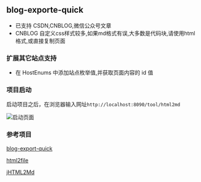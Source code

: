 ## blog-exporte-quick

- 已支持 CSDN,CNBLOG,微信公众号文章
- CNBLOG 自定义css样式较多,如果md格式有误,大多数是代码块,请使用html格式,或直接复制页面

### 扩展其它站点支持

- 在 HostEnums 中添加站点枚举值,并获取页面内容的 id 值



### 项目启动
启动项目之后，在浏览器输入网址`http://localhost:8090/tool/html2md`

![启动页面](http://file.zhangqingdong.cn/image-20210917182716129.png "启动页面")

### 参考项目

[blog-export-quick](https://github.com/vector4wang/blog-export-quick)

[html2file](https://github.com/petterobam/html2file)

[jHTML2Md](https://github.com/nico2sh/jHTML2Md)
